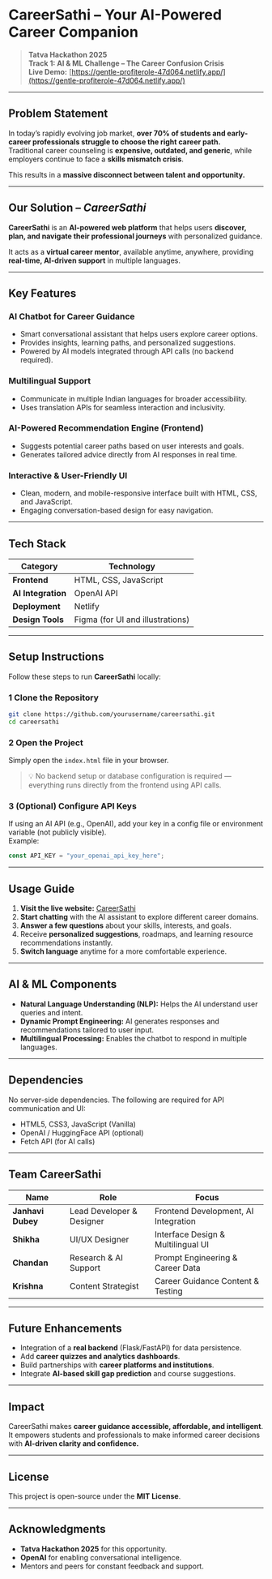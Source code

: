 # CareerSathi – Your AI-Powered Career Companion  

>  **Tatva Hackathon 2025**  
>  **Track 1: AI & ML Challenge – The Career Confusion Crisis**  
>  **Live Demo:** [https://gentle-profiterole-47d064.netlify.app/](https://gentle-profiterole-47d064.netlify.app/)  

---

## Problem Statement  

In today’s rapidly evolving job market, **over 70% of students and early-career professionals struggle to choose the right career path.**  
Traditional career counseling is **expensive, outdated, and generic**, while employers continue to face a **skills mismatch crisis**.  

This results in a **massive disconnect between talent and opportunity.**  

---

##  Our Solution – *CareerSathi*  

**CareerSathi** is an **AI-powered web platform** that helps users **discover, plan, and navigate their professional journeys** with personalized guidance.  

It acts as a **virtual career mentor**, available anytime, anywhere, providing **real-time, AI-driven support** in multiple languages.  

---

##  Key Features  

###  **AI Chatbot for Career Guidance**  
- Smart conversational assistant that helps users explore career options.  
- Provides insights, learning paths, and personalized suggestions.  
- Powered by AI models integrated through API calls (no backend required).  

###  **Multilingual Support**  
- Communicate in multiple Indian languages for broader accessibility.  
- Uses translation APIs for seamless interaction and inclusivity.  

###  **AI-Powered Recommendation Engine (Frontend)**  
- Suggests potential career paths based on user interests and goals.  
- Generates tailored advice directly from AI responses in real time.  

###  **Interactive & User-Friendly UI**  
- Clean, modern, and mobile-responsive interface built with HTML, CSS, and JavaScript.  
- Engaging conversation-based design for easy navigation.  

---

##  Tech Stack  

| Category | Technology |
|-----------|-------------|
| **Frontend** | HTML, CSS, JavaScript |
| **AI Integration** | OpenAI API  |
| **Deployment** | Netlify |
| **Design Tools** | Figma  (for UI and illustrations) |

---

##  Setup Instructions  

Follow these steps to run **CareerSathi** locally:  

### 1️ Clone the Repository  
```bash
git clone https://github.com/yourusername/careersathi.git
cd careersathi
```

### 2️ Open the Project  
Simply open the `index.html` file in your browser.  

> 💡 No backend setup or database configuration is required — everything runs directly from the frontend using API calls.  

### 3️ (Optional) Configure API Keys  
If using an AI API (e.g., OpenAI), add your key in a config file or environment variable (not publicly visible).  
Example:
```javascript
const API_KEY = "your_openai_api_key_here";
```

---

##  Usage Guide  

1. **Visit the live website:** [CareerSathi](https://gentle-profiterole-47d064.netlify.app/)  
2. **Start chatting** with the AI assistant to explore different career domains.  
3. **Answer a few questions** about your skills, interests, and goals.  
4. Receive **personalized suggestions**, roadmaps, and learning resource recommendations instantly.  
5. **Switch language** anytime for a more comfortable experience.  

---

##  AI & ML Components  

- **Natural Language Understanding (NLP):** Helps the AI understand user queries and intent.  
- **Dynamic Prompt Engineering:** AI generates responses and recommendations tailored to user input.  
- **Multilingual Processing:** Enables the chatbot to respond in multiple languages.  

---

## Dependencies  

No server-side dependencies. The following are required for API communication and UI:  

- HTML5, CSS3, JavaScript (Vanilla)  
- OpenAI / HuggingFace API (optional)  
- Fetch API (for AI calls)  

---

## Team CareerSathi  

| Name | Role | Focus |
|------|------|--------|
| **Janhavi Dubey** | Lead Developer & Designer | Frontend Development, AI Integration |
| **Shikha** | UI/UX Designer | Interface Design & Multilingual UI |
| **Chandan** | Research & AI Support | Prompt Engineering & Career Data |
| **Krishna** | Content Strategist | Career Guidance Content & Testing |

---

##  Future Enhancements  

-  Integration of a **real backend** (Flask/FastAPI) for data persistence.  
-  Add **career quizzes and analytics dashboards**.  
-  Build partnerships with **career platforms and institutions**.  
-  Integrate **AI-based skill gap prediction** and course suggestions.  

---

##  Impact  

CareerSathi makes **career guidance accessible, affordable, and intelligent**.  
It empowers students and professionals to make informed career decisions with **AI-driven clarity and confidence.**  

---

## License  

This project is open-source under the **MIT License**.  

---

##  Acknowledgments  

- **Tatva Hackathon 2025** for this opportunity.  
- **OpenAI** for enabling conversational intelligence.  
- Mentors and peers for constant feedback and support.  
